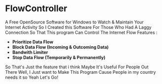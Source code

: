 # FlowController
A Free OpenSource Software for Windows to Watch & Maintain Your Internet Activity 
So I Created this Software For Those Who Had A Laggy Connection So That This program Can Control The Internet Flow
Features :
- **Prioritize Data Flow**
- **Block Data Flow (Incoming & Outcoming Data)**
- **Bandwith Limiter**
- **Stop Data Flow (Temporarily & Permanently)**

So That's Just the feature that i think Maybe It's Useful For People Out There
Well, I Just want to Make This Program Cause People in my country needs it so Yeah Let's Go!
